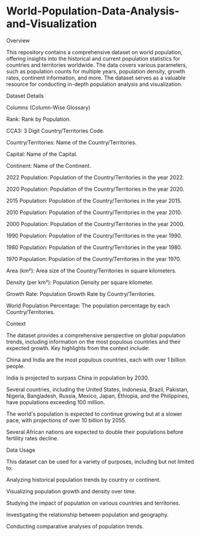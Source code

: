 # World-Population-Data-Analysis-and-Visualization

Overview

This repository contains a comprehensive dataset on world population, offering insights into the historical and current population statistics for countries and territories worldwide. The data covers various parameters, such as population counts for multiple years, population density, growth rates, continent information, and more. The dataset serves as a valuable resource for conducting in-depth population analysis and visualization.

Dataset Details

Columns (Column-Wise Glossary)

Rank: Rank by Population.

CCA3: 3 Digit Country/Territories Code.

Country/Territories: Name of the Country/Territories.

Capital: Name of the Capital.

Continent: Name of the Continent.

2022 Population: Population of the Country/Territories in the year 2022.

2020 Population: Population of the Country/Territories in the year 2020.

2015 Population: Population of the Country/Territories in the year 2015.

2010 Population: Population of the Country/Territories in the year 2010.

2000 Population: Population of the Country/Territories in the year 2000.

1990 Population: Population of the Country/Territories in the year 1990.

1980 Population: Population of the Country/Territories in the year 1980.

1970 Population: Population of the Country/Territories in the year 1970.

Area (km²): Area size of the Country/Territories in square kilometers.

Density (per km²): Population Density per square kilometer.

Growth Rate: Population Growth Rate by Country/Territories.

World Population Percentage: The population percentage by each Country/Territories.

Context

The dataset provides a comprehensive perspective on global population trends, including information on the most populous countries and their expected growth. Key highlights from the context include:

China and India are the most populous countries, each with over 1 billion people.

India is projected to surpass China in population by 2030.

Several countries, including the United States, Indonesia, Brazil, Pakistan, Nigeria, Bangladesh, Russia, Mexico, Japan, Ethiopia, and the Philippines, have populations exceeding 100 million.

The world's population is expected to continue growing but at a slower pace, with projections of over 10 billion by 2055.

Several African nations are expected to double their populations before fertility rates decline.

Data Usage

This dataset can be used for a variety of purposes, including but not limited to:

Analyzing historical population trends by country or continent.

Visualizing population growth and density over time.

Studying the impact of population on various countries and territories.

Investigating the relationship between population and geography.

Conducting comparative analyses of population trends.
